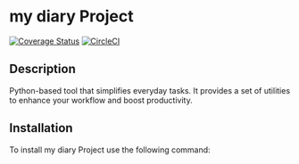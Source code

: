 # my diary Project

[![Coverage Status](https://coveralls.io/repos/github/kabuiya/myDiaryEndpoints/badge.svg?branch=main)](https://coveralls.io/github/kabuiya/myDiaryEndpoints?branch=main)
[![CircleCI](https://dl.circleci.com/status-badge/img/circleci/3WDH8NqBWqqcfhediMABwD/TLa434HwiKGNf8dtzv7dj6/tree/main.svg?style=svg&circle-token=CCIPRJ_EWQmXKvwJPXmzVxWbszvnq_6ffa53f560c07096e16fb788e58fc2724903b831)](https://dl.circleci.com/status-badge/redirect/circleci/3WDH8NqBWqqcfhediMABwD/TLa434HwiKGNf8dtzv7dj6/tree/main)

## Description 
Python-based tool that simplifies everyday tasks. It provides a set of utilities to enhance your workflow and boost productivity.

## Installation

To install my diary Project use the following command:

```bash